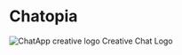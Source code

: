 # Chatopia
![ChatApp creative logo Creative Chat Logo ](https://github.com/Im-njk/Chatopia/assets/73936321/6fb3e0c2-1814-42b3-8286-4a84069d4b3e)
